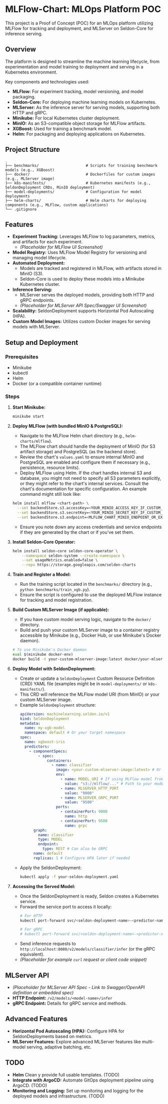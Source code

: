 # MLFlow-Chart: MLOps Platform POC

This project is a Proof of Concept (POC) for an MLOps platform utilizing MLFlow for tracking and deployment, and MLServer on Seldon-Core for inference serving.

## Overview

The platform is designed to streamline the machine learning lifecycle, from experimentation and model training to deployment and serving in a Kubernetes environment.

Key components and technologies used:

*   **MLFlow:** For experiment tracking, model versioning, and model packaging.
*   **Seldon-Core:** For deploying machine learning models on Kubernetes.
*   **MLServer:** As the inference server for serving models, supporting both HTTP and gRPC.
*   **Minikube:** For local Kubernetes cluster deployment.
*   **MinIO:** As an S3-compatible object storage for MLFlow artifacts.
*   **XGBoost:** Used for training a benchmark model.
*   **Helm:** For packaging and deploying applications on Kubernetes.

## Project Structure

```
.
├── benchmarks/                     # Scripts for training benchmark models (e.g., XGBoost)
├── docker/                         # Dockerfiles for custom images (e.g., MLServer image)
├── k8s-manifests/                  # Kubernetes manifests (e.g., SeldonDeployment CRDs, MinIO deployment)
├── model-deployments/              # Configuration for model deployments
├── helm-charts/                    # Helm charts for deploying components (e.g., MLFlow, custom applications)
└── .gitignore
```

## Features

*   **Experiment Tracking:** Leverages MLFlow to log parameters, metrics, and artifacts for each experiment.
    *   *(Placeholder for MLFlow UI Screenshot)*
*   **Model Registry:** Uses MLFlow Model Registry for versioning and managing model lifecycle.
*   **Automated Deployment:**
    *   Models are tracked and registered in MLFlow, with artifacts stored in MinIO (S3).
    *   Seldon-Core is used to deploy these models into a Minikube Kubernetes cluster.
*   **Inference Serving:**
    *   MLServer serves the deployed models, providing both HTTP and gRPC endpoints.
    *   *(Placeholder for MLServer API Spec/Swagger UI Screenshot)*
*   **Scalability:** SeldonDeployment supports Horizontal Pod Autoscaling (HPA).
*   **Custom Model Images:** Utilizes custom Docker images for serving models with MLServer.

## Setup and Deployment

### Prerequisites

*   Minikube
*   kubectl
*   Helm
*   Docker (or a compatible container runtime)

### Steps

1.  **Start Minikube:**
    ```bash
    minikube start
    ```

2.  **Deploy MLFlow (with bundled MinIO & PostgreSQL):**
    *   Navigate to the MLFlow Helm chart directory (e.g., `helm-charts/mlflow`).
    *   The MLFlow chart should handle the deployment of MinIO (for S3 artifact storage) and PostgreSQL (as the backend store).
    *   Review the chart's `values.yaml` to ensure internal MinIO and PostgreSQL are enabled and configure them if necessary (e.g., persistence, resource limits).
    *   Deploy MLFlow using Helm. If the chart handles internal S3 and database, you might not need to specify all S3 parameters explicitly, or they might refer to the chart's internal services. Consult the chart's documentation for specific configuration. An example command might still look like:
    ```bash
    helm install mlflow <chart-path> \
      --set backendStore.s3.accessKey=<YOUR_MINIO_ACCESS_KEY_IF_CUSTOM_OR_DEFAULT> \
      --set backendStore.s3.secretKey=<YOUR_MINIO_SECRET_KEY_IF_CUSTOM_OR_DEFAULT> \
      --set backendStore.s3.endpoint=<MLFLOW_CHART_MINIO_ENDPOINT_OR_EXTERNAL>
    ```
    *   Ensure you note down any access credentials and service endpoints if they are generated by the chart or if you've set them.

3.  **Install Seldon-Core Operator:**
    ```bash
    helm install seldon-core seldon-core-operator \
        --namespace seldon-system --create-namespace \
        --set usageMetrics.enabled=false \
        --repo https://storage.googleapis.com/seldon-charts
    ```

4.  **Train and Register a Model:**
    *   Run the training script located in the `benchmarks/` directory (e.g., `python benchmarks/train_xgb.py`).
    *   Ensure the script is configured to use the deployed MLFlow instance for tracking and model registration.

5.  **Build Custom MLServer Image (if applicable):**
    *   If you have custom model serving logic, navigate to the `docker/` directory.
    *   Build and push your custom MLServer image to a container registry accessible by Minikube (e.g., Docker Hub, or use Minikube's Docker daemon).
    ```bash
    # To use Minikube's Docker daemon
    eval $(minikube docker-env)
    docker build -t your-custom-mlserver-image:latest docker/your-mlserver-dockerfile-dir
    ```

6.  **Deploy Model with SeldonDeployment:**
    *   Create or update a `SeldonDeployment` Custom Resource Definition (CRD) YAML file (examples might be in `model-deployments/` or `k8s-manifests/`).
    *   This CRD will reference the MLFlow model URI (from MinIO) or your custom MLServer image.
    *   Example `SeldonDeployment` structure:
        ```yaml
        apiVersion: machinelearning.seldon.io/v1
        kind: SeldonDeployment
        metadata:
          name: my-xgb-model
          namespace: default # Or your target namespace
        spec:
          name: xgboost-iris
          predictors:
            - componentSpecs:
                - spec:
                    containers:
                      - name: classifier
                        image: <your-custom-mlserver-image:latest> # Or a pre-built MLServer image
                        env:
                          - name: MODEL_URI # If using MLFlow model from S3
                            value: "s3://mlflow/..." # Path to your model in MinIO
                          - name: MLSERVER_HTTP_PORT
                            value: "9000"
                          - name: MLSERVER_GRPC_PORT
                            value: "9500"
                        ports:
                          - containerPort: 9000
                            name: http
                          - containerPort: 9500
                            name: grpc
              graph:
                name: classifier
                type: MODEL
                endpoint:
                  type: REST # Can also be GRPC
              name: default
              replicas: 1 # Configure HPA later if needed
        ```
    *   Apply the SeldonDeployment:
        ```bash
        kubectl apply -f your-seldon-deployment.yaml
        ```

7.  **Accessing the Served Model:**
    *   Once the SeldonDeployment is ready, Seldon creates a Kubernetes service.
    *   Forward the service port to access it locally:
        ```bash
        # For HTTP
        kubectl port-forward svc/<seldon-deployment-name>-<predictor-name>-<graph-name> 8080:8000 # Adjust ports as needed

        # For gRPC
        # kubectl port-forward svc/<seldon-deployment-name>-<predictor-name>-<graph-name> 8081:8081
        ```
    *   Send inference requests to `http://localhost:8080/v2/models/classifier/infer` (or the gRPC equivalent).
    *   *(Placeholder for example `curl` request or client code snippet)*

## MLServer API

*   *(Placeholder for MLServer API Spec - Link to Swagger/OpenAPI definition or embedded spec)*
*   **HTTP Endpoint:** `/v2/models/<model-name>/infer`
*   **gRPC Endpoint:** Details for gRPC service and methods.

## Advanced Features

*   **Horizontal Pod Autoscaling (HPA):** Configure HPA for SeldonDeployments based on metrics.
*   **MLServer Features:** Explore advanced MLServer features like multi-model serving, adaptive batching, etc.


## TODO
*   **Helm** Clean y provide full usable templates. (TODO)
*   **Integrate with ArgoCD:** Automate GitOps deployment pipeline using ArgoCD. (TODO)
*   **Monitoring and Logging:** Set up monitoring and logging for the deployed models and infrastructure. (TODO)

